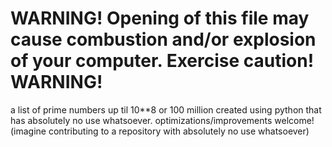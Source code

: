 # WARNING! Opening of this file may cause combustion and/or explosion of your computer. Exercise caution! WARNING!
a list of prime numbers up til 10\*\*8 or 100 million created using python that has absolutely no use whatsoever.
optimizations/improvements welcome! (imagine contributing to a repository with absolutely no use whatsoever)
